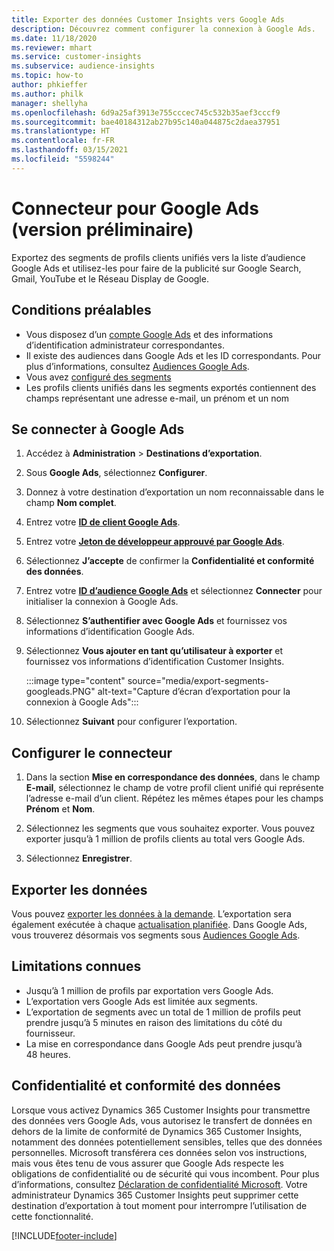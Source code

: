 ```yaml
---
title: Exporter des données Customer Insights vers Google Ads
description: Découvrez comment configurer la connexion à Google Ads.
ms.date: 11/18/2020
ms.reviewer: mhart
ms.service: customer-insights
ms.subservice: audience-insights
ms.topic: how-to
author: phkieffer
ms.author: philk
manager: shellyha
ms.openlocfilehash: 6d9a25af3913e755cccec745c532b35aef3cccf9
ms.sourcegitcommit: bae40184312ab27b95c140a044875c2daea37951
ms.translationtype: HT
ms.contentlocale: fr-FR
ms.lasthandoff: 03/15/2021
ms.locfileid: "5598244"
---
```

# <a name="connector-for-google-ads-preview"></a>Connecteur pour Google Ads (version préliminaire)

Exportez des segments de profils clients unifiés vers la liste d’audience Google Ads et utilisez-les pour faire de la publicité sur Google Search, Gmail, YouTube et le Réseau Display de Google. 

## <a name="prerequisites"></a>Conditions préalables

-   Vous disposez d’un [compte Google Ads](https://ads.google.com/) et des informations d’identification administrateur correspondantes.
-   Il existe des audiences dans Google Ads et les ID correspondants. Pour plus d’informations, consultez [Audiences Google Ads](https://support.google.com/google-ads/answer/7558048?hl=en#:~:text=Audience%20lists%20is%20a%20section,Display%20Network%20through%20remarketing%20campaigns.).
-   Vous avez [configuré des segments](segments.md)
-   Les profils clients unifiés dans les segments exportés contiennent des champs représentant une adresse e-mail, un prénom et un nom

## <a name="connect-to-google-ads"></a>Se connecter à Google Ads

1. Accédez à **Administration** > **Destinations d’exportation**.

1. Sous **Google Ads**, sélectionnez **Configurer**.

1. Donnez à votre destination d’exportation un nom reconnaissable dans le champ **Nom complet**.

1. Entrez votre **[ID de client Google Ads](https://support.google.com/google-ads/answer/1704344)**.

1. Entrez votre **[Jeton de développeur approuvé par Google Ads](https://developers.google.com/google-ads/api/docs/first-call/dev-token)**.

1. Sélectionnez **J’accepte** de confirmer la **Confidentialité et conformité des données**.

1. Entrez votre **[ID d’audience Google Ads](https://support.google.com/google-ads/answer/7558048?hl=en#:~:text=Audience%20lists%20is%20a%20section,Display%20Network%20through%20remarketing%20campaigns.)** et sélectionnez **Connecter** pour initialiser la connexion à Google Ads.

1. Sélectionnez **S’authentifier avec Google Ads** et fournissez vos informations d’identification Google Ads.

1. Sélectionnez **Vous ajouter en tant qu’utilisateur à exporter** et fournissez vos informations d’identification Customer Insights.

   :::image type="content" source="media/export-segments-googleads.PNG" alt-text="Capture d’écran d’exportation pour la connexion à Google Ads":::

1. Sélectionnez **Suivant** pour configurer l’exportation.

## <a name="configure-the-connector"></a>Configurer le connecteur

1. Dans la section **Mise en correspondance des données**, dans le champ **E-mail**, sélectionnez le champ de votre profil client unifié qui représente l’adresse e-mail d’un client. Répétez les mêmes étapes pour les champs **Prénom** et **Nom**.

1. Sélectionnez les segments que vous souhaitez exporter. Vous pouvez exporter jusqu’à 1 million de profils clients au total vers Google Ads.

1. Sélectionnez **Enregistrer**.

## <a name="export-the-data"></a>Exporter les données

Vous pouvez [exporter les données à la demande](export-destinations.md). L’exportation sera également exécutée à chaque [actualisation planifiée](system.md#schedule-tab). Dans Google Ads, vous trouverez désormais vos segments sous [Audiences Google Ads](https://support.google.com/google-ads/answer/7558048?hl=en/).

## <a name="known-limitations"></a>Limitations connues

- Jusqu’à 1 million de profils par exportation vers Google Ads.
- L’exportation vers Google Ads est limitée aux segments.
- L’exportation de segments avec un total de 1 million de profils peut prendre jusqu’à 5 minutes en raison des limitations du côté du fournisseur. 
- La mise en correspondance dans Google Ads peut prendre jusqu’à 48 heures.

## <a name="data-privacy-and-compliance"></a>Confidentialité et conformité des données

Lorsque vous activez Dynamics 365 Customer Insights pour transmettre des données vers Google Ads, vous autorisez le transfert de données en dehors de la limite de conformité de Dynamics 365 Customer Insights, notamment des données potentiellement sensibles, telles que des données personnelles. Microsoft transférera ces données selon vos instructions, mais vous êtes tenu de vous assurer que Google Ads respecte les obligations de confidentialité ou de sécurité qui vous incombent. Pour plus d’informations, consultez [Déclaration de confidentialité Microsoft](https://go.microsoft.com/fwlink/?linkid=396732).
Votre administrateur Dynamics 365 Customer Insights peut supprimer cette destination d’exportation à tout moment pour interrompre l’utilisation de cette fonctionnalité.


[!INCLUDE[footer-include](../includes/footer-banner.md)]